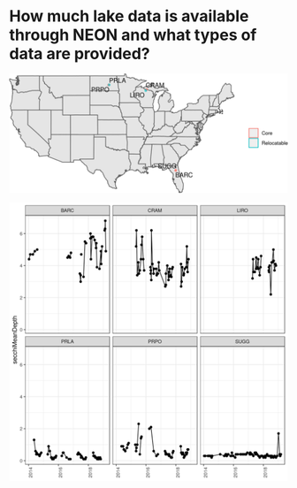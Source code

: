 # How much lake data is available through NEON and what types of data are provided?

![](images/nl_map.png)

![](images/nl_secchi.png)
